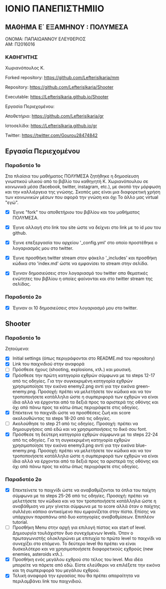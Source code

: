 # ΙΟΝΙΟ ΠΑΝΕΠΙΣΤΗΜΙΙΟ
## ΜΑΘΗΜΑ Ε΄ ΕΞΑΜΗΝΟΥ : ΠΟΛΥΜΕΣΑ
ΟΝΟΜΑ: ΠΑΠΑΙΩΑΝΝΟΥ ΕΛΕΥΘΕΡΙΟΣ  
ΑΜ: Π2016016

 ### ΚΑΘΗΓΗΤΗΣ
Χωριανόπουλος Κ.

Forked repository: https://github.com/LefterisIkaria/mm
 
 Repository: https://github.com/LefterisIkaria/Shooter
 
 Executable: https://LefterisIkaria.github.io/Shooter
 
 Εργασία Περιεχομένου:
 
 Αποθετήριο: https://github.com/LefterisIkaria/gr
 
 Ιστοσελίδα: https://LefterisIkaria.github.io/gr
 
 Twitter: https://twitter.com/Gourou28474842
  
  ## Εργασία Περιεχομένου
### Παραδοτέο 1ο

Στα πλαίσια του μαθήματος ΠΟΛΥΜΕΣΑ ζητήθηκε η δημοσίευση γνωστικού υλικού από το βιβλίο του καθηγητή Κ. Χωριανόπουλου
σε κοινωνικά μέσα (facebook, twitter, instagram, etc.), με σκοπό την μόρφωση και την καλλιέργεια της γνώσης. Σκοπός
μας είναι μια διαφορετική χρήση των κοινωνικών μέσων που αφορά την γνώση και όχι Το άλλο μας virtual "εγώ".

 - [x] Έγινε "fork" του αποθετήριου του βιβλίου και του μαθήματος ΠΟΛΥΜΕΣΑ.
 
 - [x] Έγινε αλλαγή στο link του site ώστε να δείχνει στο link με το id μου του github.
 
 - [x] Έγινε επεξεργασία του αρχείου '_config.yml' στο οποίο προστέθηκε ο λογαριασμός μου στο twitter.
 
 - [x] Έγινε προσθήκη twitter stream στον φάκελο '_includes' και προσθήκη κώδικα στο 'index.md' ώστε 
    να εμφανίσει το stream στην σελίδα.
    
- [x] Έγιναν δημοσιεύσεις στον λογαριασμό του twitter απο θεματικές ενώτητες του βιβλίου η οποίες φαίνονται 
    και στο twitter stream της σελίδας.
    
 ### Παραδοτέο 2ο
 - [x] Έγιναν οι 10 δημοσιεύσεις στον λογαριασμό μου στο twitter.
    

  ## Shooter
 ### Παραδοτέο 1o
 
 Ζητούμενα:
  - [x] Initial settings (όπως περιγράφονται στο README.md του repository)
  - [x] Link του παιχνιδιού στην αναφορά
  - [ ] Πρόσθεσε ήχους (shooting, explosions, κτλ.) και μουσική.
  - [x] Πρόσθεσε την πρώτη κατηγορία εχθρών σύμφωνα με τα steps 12-17 από τις οδηγίες. Για την συγκεκριμένη κατηγορία εχθρών χρησιμοποίησε την εικόνα enemy2.png αντί για την εικόνα green-enemy.png. Προσοχή: πρέπει να μελετήσετε τον κώδικα και να τον τροποποιήσετε κατάλληλα ώστε η συμπεριφορά των εχθρών να είναι ίδια αλλά να έρχονται από τα δεξιά προς τα αριστερά της οθόνης και όχι από πάνω προς τα κάτω όπως περιγράφετε στις οδηγίες.
  - [x] Επέκτεινε το παιχνίδι ώστε να προσθέσεις ζωή και score ακολουθώντας τα steps 18-20 από τις οδηγίες.
  - [ ] Ακολούθησε το step 21 από τις οδηγίες. Προσοχή: πρέπει να δημιουργήσεις από εδώ και να χρησιμοποιήσεις το δικό σου font.
  - [x] Πρόσθεσε τη δεύτερη κατηγορία εχθρών σύμφωνα με τα steps 22-24 από τις οδηγίες. Για τη συγκεκριμένη κατηγορία εχθρών χρησιμοποίησε την εικόνα enemy3.png αντί για την εικόνα blue-enemy.png. Προσοχή: πρέπει να μελετήσετε τον κώδικα και να τον τροποποιήσετε κατάλληλα ώστε η συμπεριφορά των εχθρών να είναι ίδια αλλά να έρχονται από τα δεξιά προς τα αριστερά της οθόνης και όχι από πάνω προς τα κάτω όπως περιγράφετε στις οδηγίες.
 
### Παραδοτέο 2o
- [x] Επεκτείνετε το παιχνίδι ώστε να αναβαθμίζονται τα όπλα του παίχτη σύμφωνα με τα steps 25-26 από τις οδηγίες. Προσοχή: πρέπει να μελετήσετε τον κώδικα και να τον τροποποιήσετε κατάλληλα ώστε η αναβάθμιση να μην γίνεται σύμφωνα με το score αλλά όταν ο παίχτης συλλέγει κάποιο αντικείμενο που εμφανίζεται στην πίστα. Επίσης να υπάρχουν παραπάνω από δυο κατηγορίες αναβαθμίσεων. Επιπλέον tutorial.
 - [ ] Προσθήκη Μenu στην αρχή για επιλογή πίστας και start of level. Δημιουργία τουλάχιστον δυο συνεχόμενων levels. Όταν ο πρωταγωνιστής ολοκληρώνει με επιτυχία το πρώτο level το παιχνίδι να συνεχίζει στο επόμενο. Το δεύτερο level θα πρέπει να είναι δυσκολότερο και να χρησιμοποιήσετε διαφορετικούς εχθρούς (new enemies, asteroids κτλ.).
 - [x] Προσθήκη ενός μεγάλου εχθρού στο τέλος του level. Μια ιδέα μπορείτε να πάρετε από εδώ. Είστε ελεύθεροι να επιλέξετε την εικόνα και τη συμπεριφορά του μεγάλου εχθρού.
 - [x] Τελική αναφορά την εργασίας που θα πρέπει απαραίτητα να περιλαμβάνει link του παιχνιδιού.
